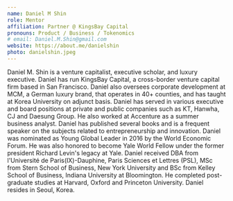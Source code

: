 ```yaml
---
name: Daniel M Shin
role: Mentor
affiliation: Partner @ KingsBay Capital
pronouns: Product / Business / Tokenomics
# email: Daniel.M.Shin@gmail.com
website: https://about.me/danielshin
photo: danielshin.jpeg
---
```


Daniel M. Shin is a venture capitalist, executive scholar, and luxury executive. Daniel has run KingsBay Capital, a cross-border venture capital firm based in San Francisco. Daniel also oversees corporate development at MCM, a German luxury brand, that operates in 40+ counties, and has taught at Korea University on adjunct basis. Daniel has served in various executive and board positions at private and public companies such as KT, Hanwha, CJ and Daesung Group. He also worked at Accenture as a summer business analyst. Daniel has published several books and is a frequent speaker on the subjects related to entrepreneurship and innovation. Daniel was nominated as Young Global Leader in 2016 by the World Economic Forum. He was also honored to become Yale World Fellow under the former president Richard Levin's legacy at Yale. Daniel received DBA from l'Université de Paris(IX)-Dauphine, Paris Sciences et Lettres (PSL), MSc from Stern School of Business, New York University and BSc from Kelley School of Business, Indiana University at Bloomington. He completed post-graduate studies at Harvard, Oxford and Princeton University. Daniel resides in Seoul, Korea.

